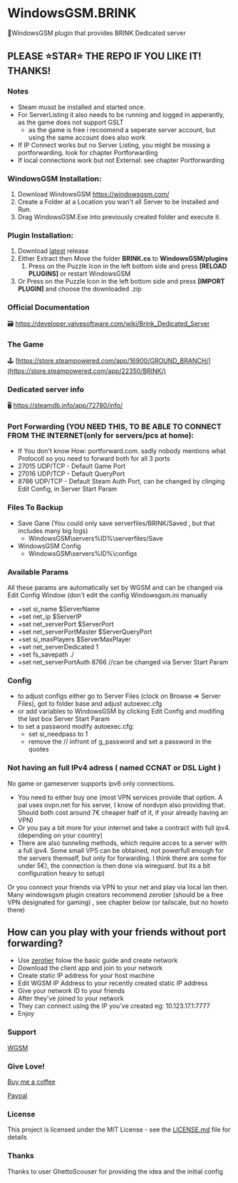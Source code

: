 # WindowsGSM.BRINK
🧩WindowsGSM plugin that provides BRINK Dedicated server

## PLEASE ⭐STAR⭐ THE REPO IF YOU LIKE IT! THANKS!

### Notes
- Steam musst be installed and started once.
- For ServerListing it also needs to be running and logged in apperantly, as the game does not support GSLT
  - as the game is free i recoomend a seperate server account, but using the same account does also work
- If IP Connect works but no Server Listing, you might be missing a portforwarding. look for chapter Portforwarding
- If local connections work but not External: see chapter Portforwarding

### WindowsGSM Installation: 
1. Download  WindowsGSM https://windowsgsm.com/ 
2. Create a Folder at a Location you wan't all Server to be Installed and Run.
3. Drag WindowsGSM.Exe into previously created folder and execute it.

### Plugin Installation:
1. Download [latest](https://https://github.com/Raziel7893/WindowsGSM.Brink/releases/latest) release
3. Either Extract then Move the folder **BRINK.cs** to **WindowsGSM/plugins** 
    1. Press on the Puzzle Icon in the left bottom side and press **[RELOAD PLUGINS]** or restart WindowsGSM
4. Or Press on the Puzzle Icon in the left bottom side and press **[IMPORT PLUGIN]** and choose the downloaded .zip

### Official Documentation
🗃️ https://developer.valvesoftware.com/wiki/Brink_Dedicated_Server

### The Game
🕹️ [https://store.steampowered.com/app/16900/GROUND_BRANCH/](https://store.steampowered.com/app/22350/BRINK/)

### Dedicated server info
🖥️ https://steamdb.info/app/72780/info/

### Port Forwarding (YOU NEED THIS, TO BE ABLE TO CONNECT FROM THE INTERNET(only for servers/pcs at home):
- If You don't know How: portforward.com. sadly nobody mentions what Protocoll so you need to forward both for all 3 ports
- 27015 UDP/TCP - Default Game Port
- 27016 UDP/TCP - Default QueryPort
- 8766 UDP/TCP - Default Steam Auth Port, can be changed by clinging Edit Config, in Server Start Param  

### Files To Backup
- Save Gane (You could only save serverfiles/BRINK/Saved , but that includes many big logs)
  - WindowsGSM\servers\%ID%\serverfiles/Save
- WindowsGSM Config
  - WindowsGSM\servers\%ID%\configs

### Available Params
All these params are automatically set by WGSM and can be changed via Edit Config Window (don't edit the config Windowsgsm.ini manually
- +set si_name $ServerName 
- +set net_ip $ServerIP
- +set net_serverPort $ServerPort
- +set net_serverPortMaster $ServerQueryPort
- +set si_maxPlayers $ServerMaxPlayer
- +set net_serverDedicated 1 
- +set fs_savepath ./ 
- +set net_serverPortAuth 8766  //can be changed via Server Start Param

### Config
- to adjust configs either go to Server Files (clock on Browse => Server Files), got to folder base and adjust autoexec.cfg 
- or add variables to WindowsGSM by clicking Edit Config and modifing the last box Server Start Param
- to set a password modify autoexec.cfg:
  - set si_needpass to 1
  - remove the // infront of g_password and set a password in the quotes

### Not having an full IPv4 adress ( named CCNAT or DSL Light )
No game or gameserver supports ipv6 only connections. 
- You need to either buy one (most VPN services provide that option. A pal uses ovpn.net for his server, I know of nordvpn also providing that. Should both cost around 7€ cheaper half of it, if your already having an VPN)
- Or you pay a bit more for your internet and take a contract with full ipv4. (depending on your country)
- There are also tunneling methods, which require acces to a server with a full ipv4. Some small VPS can be obtained, not powerfull enough for the servers themself, but only for forwarding. I think there are some for under 5€), the connection is then done via wireguard. but its a bit configuration heavy to setup) 

Or you connect your friends via VPN to your net and play via local lan then.
Many windowsgsm plugin creators recommend zerotier (should be a free VPN designated for gaming) , see chapter below (or tailscale, but no howto there)

## How can you play with your friends without port forwarding?
- Use [zerotier](https://www.zerotier.com/) folow the basic guide and create network
- Download the client app and join to your network
- Create static IP address for your host machine
- Edit WGSM IP Address to your recently created static IP address
- Give your network ID to your friends
- After they've joined to your network
- They can connect using the IP you've created eg: 10.123.17.1:7777
- Enjoy

### Support
[WGSM](https://discord.com/channels/590590698907107340/645730252672335893)

### Give Love!
[Buy me a coffee](https://ko-fi.com/raziel7893)

[Paypal](https://paypal.me/raziel7893)

### License
This project is licensed under the MIT License - see the <a href="https://github.com/raziel7893/WindowsGSM.BRINK/blob/main/LICENSE">LICENSE.md</a> file for details

### Thanks
Thanks to user GhettoScouser for providing the idea and the initial config
